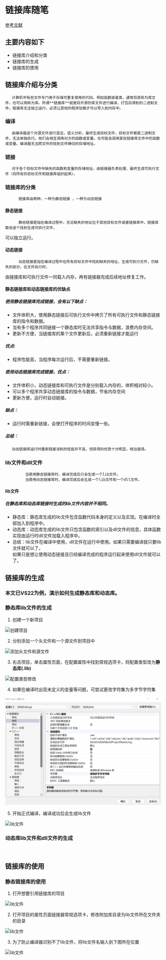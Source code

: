 # 链接库随笔
[参考文献](https://blog.csdn.net/weixin_45004203/article/details/122906403)

## 主要内容如下
   +  链接库介绍和分类
   +  链接库的生成
   +  链接库的使用


## 链接库介绍与分类
       计算机中有些文件专门用于存储可重复使用的代码，例如函数或者类，通常将其称为库文件，也可以简称为库。所谓**链接库**就是将开源的库文件进行编译，打包后得到的二进制文件。链接库无法独立运行，必须让其他的程序加载才可以导入到内存中。

   ###   编译
       由编译器逐个对源文件进行语法，语义分析，最终生成目标文件，目标文件都是二进制文件，无法单独执行。他们会相互调用对方的函数或变量。也可能会调用某些链接库文件中的函数或变量。编译器无法跨文件的找到文件确切的存储地址。

   ###    链接
       对于各个目标文件中缺失的函数和变量的存储地址，由链接器负责处理，最终生成可执行文件（将所有的目标文件和链接库组织起来）。
 
   ###    链接库的分类
          链接库由两种，一种为静态链接 ，一种为动态链接
    
   ####  静态链接
          静态链接是指在编译过程中，无论缺失的地址位于其他目标文件或者链接库中，链接库都会逐个找到生成可执行文件，  
可以独立运行。

   ####  动态链接
          动态链接是指在编译过程中在所有目标文件中找到缺失的地址，生成可执行文件，仍缺失的部分，在文件执行时，  
由链接库和可执行文件一同载入内存，再有链接器完成后续地址修复工作。

   ####  静态链接库和动态链接库的优缺点
          
 ##### 使用静态链接库完成链接，会有以下缺点：

 +  文件体积大，使用静态链接后可执行文件中拷贝了所有可执行文件和静态链接库的指令和数据。
 +  当有多个程序共同链接一个静态库时无法共享指令与数据，浪费内存空间。
 +  更新不方便，当链接库的某个文件更新后，必须重新链接才能运行

  ##### 优点:

 +  程序性能高，当程序每次运行后，不需要重新链接。
           
  ##### 使用动态链接库完成链接，优点：

 +  文件体积小，动态链接库和可执行文件是分别载入内存的，体积相对较小。
 +  可以多个程序共享动态链接库的指令与数据，节省内存空间
 +  更新方便，运行时自动链接。

 ##### 缺点：

  +  运行时需重新链接，会使打开程序的时间变慢一些。

 ##### 总结：
       动态链接库运行时重新链接消耗的性能并不高，但获得的优势十分明显，相当值得。
           
  ### lib文件和dll文件
             当使用静态链接库时，编译完成后只会生成一个lib文件。
             当使用动态链接库时，编译完成后会生成一个lib文件和一个dll文件。
  
  #### lib文件
          
#####   在静态库和动态库链接时生成的lib文件内容并不相同。

 + 静态库：静态库生成的lib文件包含函数代码本身的定义以及实现。在编译时全部加入到程序中。
 + 动态库：动态库生成的lib文件只包含函数的索引以及dll文件的信息，具体函数实现由运行时dll文件加载入程序中。
 + 总结：lib文件在编译中使用，dll文件在运行中使用。如果只需要编译就只要lib文件就可以了，  
如果只是想让使用动态链接且已经编译完成的程序运行起来使用dll文件就可以了。  

 ## 链接库的生成
      
### 本文已VS22为例，演示如何生成静态库和动态库。
     
### 静态库lib文件的生成

  1.  创建一个新项目
	
   ![创建项目](..//链接库随笔截图/创建新项目.png)

   2.  分别添加一个头文件和一个源文件到项目中
   
   ![添加头文件和源文件](..//链接库随笔截图/h和cpp.png)

   3.  右击项目，单击属性页面，在配置属性中找到常规选项卡，将配置类型改为**静态库(.lib)**
   
   ![配置类型修改](..//链接库随笔截图/静态库.png)

  4.  如果在编译时出现未定义的变量等问题，可尝试更改字符集为多字节字符集
   
   ![多字节字符集](链接库随笔截图/多字符集.png)

  5.  开始正式编译，编译成功后会生成lib文件
   
   ![lib文件](链接库截图随笔/生成完lib文件.png)
    
  ### 动态库lib文件和dll文件的生成      
   ![]()
  
  ## 链接库的使用
                
 ### 静态链接库的使用

   1.   打开想要引用链接库的项目
   
   ![lib文件](链接库截图随笔/打开主项目.png)
      
   2.   打开项目的属性页面链接器常规选项卡，修改附加库目录为lib文件所在文件夹的目录
   
   ![lib文件](//链接库截图随笔/附加库目录修改.png)
           
  3.   为了防止编译器识别不了lib文件，将lib文件名输入到下图所在位置
   
   ![lib文件](//链接库截图随笔/使用lib命令行.png)

              
            
     


     